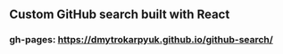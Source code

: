 ## Custom GitHub search built with React
### gh-pages: https://dmytrokarpyuk.github.io/github-search/
